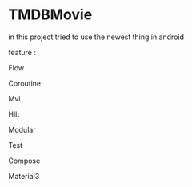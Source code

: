 # TMDBMovie

in this project tried to use the newest thing in android


feature :

Flow

Coroutine 

Mvi

Hilt 

Modular

Test 

Compose

Material3
